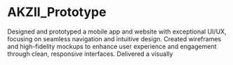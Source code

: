 # AKZII_Prototype
Designed and prototyped a mobile app and website with exceptional UI/UX, focusing on seamless navigation and intuitive design. Created wireframes and high-fidelity mockups to enhance user experience and engagement through clean, responsive interfaces. Delivered a visually
